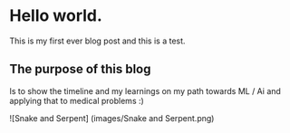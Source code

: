 # Hello world. 

This is my first ever blog post and this is a test. 

## The purpose of this blog 

Is to show the timeline and my learnings on my path towards ML / Ai and applying that to medical problems :)

![Snake and Serpent] (images/Snake and Serpent.png)
